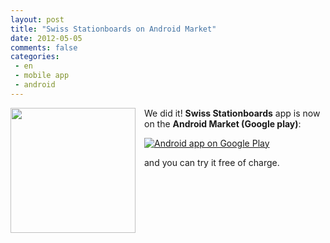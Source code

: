 ```yaml
---
layout: post
title: "Swiss Stationboards on Android Market"
date: 2012-05-05
comments: false
categories:
 - en
 - mobile app
 - android
---
```



<a href="http://1.bp.blogspot.com/-scE3J4oHEJs/T6Tm5f5DcxI/AAAAAAAAD7c/sA9GHMWehE0/s1600/bus3_512.png" imageanchor="1" style="clear: left; float: left; margin-bottom: 1em; margin-right: 1em;"><img border="0" height="200" src="http://1.bp.blogspot.com/-scE3J4oHEJs/T6Tm5f5DcxI/AAAAAAAAD7c/sA9GHMWehE0/s200/bus3_512.png" width="200" /></a>
We did it!
**Swiss Stationboards** app is now on the **Android Market (Google play)**:

<a href="https://play.google.com/store/apps/details?id=com.schedulr">
  <img alt="Android app on Google Play" src="https://developer.android.com/images/brand/en_app_rgb_wo_60.png" />
</a>

and you can try it free of charge.
